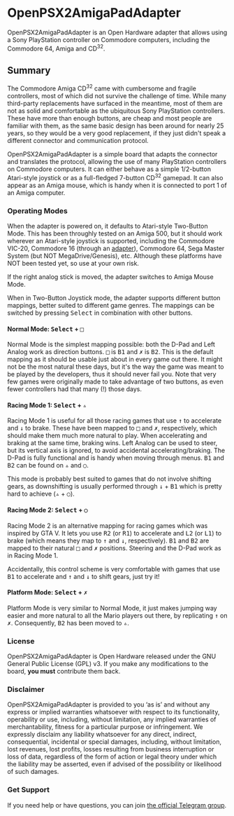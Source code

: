 # OpenPSX2AmigaPadAdapter
OpenPSX2AmigaPadAdapter is an Open Hardware adapter that allows using a Sony PlayStation controller on Commodore computers, including the Commodore 64, Amiga and CD<sup>32</sup>.

## Summary
The Commodore Amiga CD<sup>32</sup> came with cumbersome and fragile controllers, most of which did not survive the challenge of time. While many third-party replacements have surfaced in the meantime, most of them are not as solid and comfortable as the ubiquitous Sony PlayStation controllers. These have more than enough buttons, are cheap and most people are familiar with them, as the same basic design has been around for nearly 25 years, so they would be a very good replacement, if they just didn't speak a different connector and communication protocol.

OpenPSX2AmigaPadAdapter is a simple board that adapts the connector and translates the protocol, allowing the use of many PlayStation controllers on Commodore computers. It can either behave as a simple 1/2-button Atari-style joystick or as a full-fledged 7-button CD<sup>32</sup> gamepad. It can also appear as an Amiga mouse, which is handy when it is connected to port 1 of an Amiga computer.

### Operating Modes
When the adapter is powered on, it defaults to Atari-style Two-Button Mode. This has been throughly tested on an Amiga 500, but it should work wherever an Atari-style joystick is supported, including the Commodore VIC-20, Commodore 16 (through an [adapter](https://github.com/SukkoPera/OpenC16JoyAdapter)), Commodore 64, Sega Master System (but NOT MegaDrive/Genesis), etc. Although these platforms have NOT been tested yet, so use at your own risk.

If the right analog stick is moved, the adapter switches to Amiga Mouse Mode.

When in Two-Button Joystick mode, the adapter supports different button mappings, better suited to different game genres. The mappings can be switched by pressing <kbd>Select</kbd> in combination with other buttons.

#### Normal Mode: <kbd>Select</kbd> + <kbd>&square;</kbd>
Normal Mode is the simplest mapping possible: both the D-Pad and Left Analog work as direction buttons. <kbd>&square;</kbd> is <kbd>B1</kbd> and <kbd>&cross;</kbd> is <kbd>B2</kbd>. This is the default mapping as it should be usable just about in every game out there. It might not be the most natural these days, but it's the way the game was meant to be played by the developers, thus it should never fail you. Note that very few games were originally made to take advantage of two buttons, as even fewer controllers had that many (!) those days.

#### Racing Mode 1: <kbd>Select</kbd> + <kbd>&triangle;</kbd>
Racing Mode 1 is useful for all those racing games that use <kbd>&uarr;</kbd> to accelerate and <kbd>&darr;</kbd> to brake. These have been mapped to <kbd>&square;</kbd> and <kbd>&cross;</kbd>, respectively, which should make them much more natural to play. When accelerating and braking at the same time, braking wins. Left Analog can be used to steer, but its vertical axis is ignored, to avoid accidental accelerating/braking. The D-Pad is fully functional and is handy when moving through menus. <kbd>B1</kbd> and <kbd>B2</kbd> can be found on <kbd>&triangle;</kbd> and <kbd>&cir;</kbd>.

This mode is probably best suited to games that do not involve shifting gears, as downshifting is usually performed through <kbd>&darr;</kbd> + <kbd>B1</kbd> which is pretty hard to achieve (<kbd>&triangle;</kbd> + <kbd>&cir;</kbd>).

#### Racing Mode 2: <kbd>Select</kbd> + <kbd>&cir;</kbd>
Racing Mode 2 is an alternative mapping for racing games which was inspired by GTA V. It lets you use <kbd>R2</kbd> (or <kbd>R1</kbd>) to accelerate and <kbd>L2</kbd> (or <kbd>L1</kbd>) to brake (which means they map to <kbd>&uarr;</kbd> and <kbd>&darr;</kbd>, respectively). <kbd>B1</kbd> and <kbd>B2</kbd> are mapped to their natural <kbd>&square;</kbd> and <kbd>&cross;</kbd> positions. Steering and the D-Pad work as in Racing Mode 1.

Accidentally, this control scheme is very comfortable with games that use <kbd>B1</kbd> to accelerate and <kbd>&uarr;</kbd> and <kbd>&darr;</kbd> to shift gears, just try it!

#### Platform Mode: <kbd>Select</kbd> + <kbd>&cross;</kbd>
Platform Mode is very similar to Normal Mode, it just makes jumping way easier and more natural to all the Mario players out there, by replicating <kbd>&uarr;</kbd> on <kbd>&cross;</kbd>. Consequently, <kbd>B2</kbd> has been moved to <kbd>&triangle;</kbd>.

### License
OpenPSX2AmigaPadAdapter is Open Hardware released under the GNU General Public License (GPL) v3. If you make any modifications to the board, **you must** contribute them back.

### Disclaimer
OpenPSX2AmigaPadAdapter is provided to you ‘as is’ and without any express or implied warranties whatsoever with respect to its functionality, operability or use, including, without limitation, any implied warranties of merchantability, fitness for a particular purpose or infringement. We expressly disclaim any liability whatsoever for any direct, indirect, consequential, incidental or special damages, including, without limitation, lost revenues, lost profits, losses resulting from business interruption or loss of data, regardless of the form of action or legal theory under which the liability may be asserted, even if advised of the possibility or likelihood of such damages.

### Get Support
If you need help or have questions, you can join [the official Telegram group](https://t.me/joinchat/HUHdWBC9J9JnYIrvTYfZmg).

